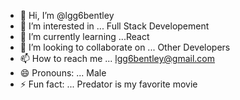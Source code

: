- 👋 Hi, I’m @lgg6bentley
- 👀 I’m interested in ... Full Stack Developement
- 🌱 I’m currently learning ...React
- 💞️ I’m looking to collaborate on ... Other Developers
- 📫 How to reach me ... lgg6bentley@gmail.com
- 😄 Pronouns: ... Male
- ⚡ Fun fact: ... Predator is my favorite movie

<!---
lgg6bentley/lgg6bentley is a ✨ special ✨ repository because its `README.md` (this file) appears on your GitHub profile.
You can click the Preview link to take a look at your changes.
--->
